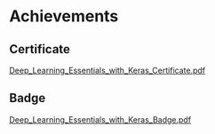 

# Achievements
## Certificate
[Deep_Learning_Essentials_with_Keras_Certificate.pdf](https://prod-files-secure.s3.us-west-2.amazonaws.com/03e82b26-cccb-4906-bb56-adabcbdc0655/f5cf1405-8a02-49a4-beb6-3d50b033ba6e/Deep_Learning_Essentials_with_Keras_Certificate.pdf?X-Amz-Algorithm=AWS4-HMAC-SHA256&X-Amz-Content-Sha256=UNSIGNED-PAYLOAD&X-Amz-Credential=ASIAZI2LB4666FWHTXTH%2F20250205%2Fus-west-2%2Fs3%2Faws4_request&X-Amz-Date=20250205T191230Z&X-Amz-Expires=3600&X-Amz-Security-Token=IQoJb3JpZ2luX2VjEDIaCXVzLXdlc3QtMiJIMEYCIQDksuTeTogk%2BFFQdQDZ6YSZIT1aGDUDhZ3lqX85ZLplTQIhAJeqvkTRRBh2KZenuVL38SpcSFExOMZBaC7hyxFCF258Kv8DCEoQABoMNjM3NDIzMTgzODA1Igzqd27NZBC%2FId22x90q3ANXz1OcJuYiIDkIkkHCA9Dg81GfzbByj9erNYgne1c09co%2BLy4lvmJJDBlrbQZafCTcbG9RkY7InVk5zioFVgYnjmkeu4v5HzYOXWFMqipDfHiTBiFYDTLJMHpJdpbG3fh9kZRHpUyRCx1nK%2FN9nrZCTO%2BrRLUBSpuw6bNcPZxkzaVxi184YAe9XBMkV22WM2ERCYK%2FlPOm0zl93K3jAmrt7120H9E2Flxek4mcVQEcwjAX30aRJa%2B7DwBQejLQT52FaazMVNRPLRulUzDaOoPA5cbZFwiAarU4vEG%2BV1vDt6VHTDY0xTeHee18jaQjEo1bBVmYR5vViQsRRCLQHO0tSRqxfNbyfSB8EMCPauH4%2BhaBto4xMAP5QwNF%2FEdSaDYYN4EoxUVC5qI1uzfIm5M6xO6ONMuixlNIkuSEQ477jNz7agDyy0lO06So2EMs%2Ff%2BxkB1tfxTUU22oWSpUAIN9tXonernVCJqCqZgqjokLWcW6gbEqY18rWaMdr0agsdCQWOaJmcrwu68v5cSfosv%2BenEpsoepSWx25kJ3PnlgaAdL%2BvS9h8jQ8XUGpOakxlpsCQjpduNFGaBrQvt8smS1qrVPNr0lzQghMTexX9DdFr6PLh6r2ogbA%2BtR2jDFuo69BjqkAUoMFrUYwKQEJXYJkGCmQQVvGlj9Ar7B46%2F42TS4b5BDuvV8zEJOHrlfVr2upohgSNBlRwe5tmiEiKBvOmZ1stV3Byx3x1giRRKiBzDxtUIyEg9VkSvtBrV9EVebZcjUgGptL%2FsR4L0hQ2JEERsczOgY6JgLsofRf5Mee6VwRsDT1QWfJaXMc8ofBRWwkpStPE9qaqYMgT6j7lU9yHB%2F4FGHHVkC&X-Amz-Signature=b335a063e7293e9203bc629eb19d7ba884f5990ab6495d29975ceb0835731ceb&X-Amz-SignedHeaders=host&x-id=GetObject)
## Badge
[Deep_Learning_Essentials_with_Keras_Badge.pdf](https://prod-files-secure.s3.us-west-2.amazonaws.com/03e82b26-cccb-4906-bb56-adabcbdc0655/5c209097-6d96-477f-a031-edc11aa6225f/Deep_Learning_Essentials_with_Keras_Badge.pdf?X-Amz-Algorithm=AWS4-HMAC-SHA256&X-Amz-Content-Sha256=UNSIGNED-PAYLOAD&X-Amz-Credential=ASIAZI2LB4666FWHTXTH%2F20250205%2Fus-west-2%2Fs3%2Faws4_request&X-Amz-Date=20250205T191230Z&X-Amz-Expires=3600&X-Amz-Security-Token=IQoJb3JpZ2luX2VjEDIaCXVzLXdlc3QtMiJIMEYCIQDksuTeTogk%2BFFQdQDZ6YSZIT1aGDUDhZ3lqX85ZLplTQIhAJeqvkTRRBh2KZenuVL38SpcSFExOMZBaC7hyxFCF258Kv8DCEoQABoMNjM3NDIzMTgzODA1Igzqd27NZBC%2FId22x90q3ANXz1OcJuYiIDkIkkHCA9Dg81GfzbByj9erNYgne1c09co%2BLy4lvmJJDBlrbQZafCTcbG9RkY7InVk5zioFVgYnjmkeu4v5HzYOXWFMqipDfHiTBiFYDTLJMHpJdpbG3fh9kZRHpUyRCx1nK%2FN9nrZCTO%2BrRLUBSpuw6bNcPZxkzaVxi184YAe9XBMkV22WM2ERCYK%2FlPOm0zl93K3jAmrt7120H9E2Flxek4mcVQEcwjAX30aRJa%2B7DwBQejLQT52FaazMVNRPLRulUzDaOoPA5cbZFwiAarU4vEG%2BV1vDt6VHTDY0xTeHee18jaQjEo1bBVmYR5vViQsRRCLQHO0tSRqxfNbyfSB8EMCPauH4%2BhaBto4xMAP5QwNF%2FEdSaDYYN4EoxUVC5qI1uzfIm5M6xO6ONMuixlNIkuSEQ477jNz7agDyy0lO06So2EMs%2Ff%2BxkB1tfxTUU22oWSpUAIN9tXonernVCJqCqZgqjokLWcW6gbEqY18rWaMdr0agsdCQWOaJmcrwu68v5cSfosv%2BenEpsoepSWx25kJ3PnlgaAdL%2BvS9h8jQ8XUGpOakxlpsCQjpduNFGaBrQvt8smS1qrVPNr0lzQghMTexX9DdFr6PLh6r2ogbA%2BtR2jDFuo69BjqkAUoMFrUYwKQEJXYJkGCmQQVvGlj9Ar7B46%2F42TS4b5BDuvV8zEJOHrlfVr2upohgSNBlRwe5tmiEiKBvOmZ1stV3Byx3x1giRRKiBzDxtUIyEg9VkSvtBrV9EVebZcjUgGptL%2FsR4L0hQ2JEERsczOgY6JgLsofRf5Mee6VwRsDT1QWfJaXMc8ofBRWwkpStPE9qaqYMgT6j7lU9yHB%2F4FGHHVkC&X-Amz-Signature=de3b0d9da0b54cfbcc8ae4f02de928629da4a8b8ccf36830256e23fc46a1cbf7&X-Amz-SignedHeaders=host&x-id=GetObject)
